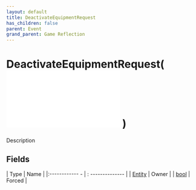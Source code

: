 ```yaml
---
layout: default
title: DeactivateEquipmentRequest
has_children: false
parent: Event
grand_parent: Game Reflection
---
```

# DeactivateEquipmentRequest( ![ EntityEventBase ](game-reflection/events/entity_event_base.md) )
Description 

## Fields
| Type | Name |
|:------------ - | : -------------- |
| [Entity](game-reflection/classes/entity.md) | Owner |
| [bool](game-reflection/components/bool.md) | Forced |
